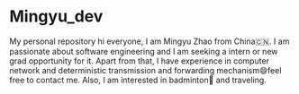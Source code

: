 # Mingyu_dev
My personal repository
hi everyone, I am Mingyu Zhao from China🇨🇳. 
I am passionate about software engineering and I am seeking a intern or new grad opportunity for it.
Apart from that, I have experience in computer network and deterministic transmission and forwarding mechanism😄feel free to contact me.
Also, I am interested in badminton🏸 and traveling.
